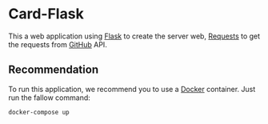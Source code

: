 # Card-Flask

This a web application using [Flask](https://flask.palletsprojects.com/en/2.1.x/) to create the server web, [Requests](https://docs.python-requests.org/en/latest/) to get the requests from [GitHub](https://github.com/) API.

## Recommendation
To run this application, we recommend you to use a [Docker](https://www.docker.com/) container. 
Just run the fallow command:

```sh
docker-compose up
```
